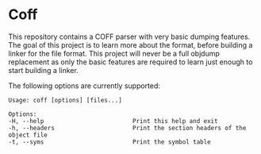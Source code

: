 # Coff

This repository contains a COFF parser with very basic dumping features.
The goal of this project is to learn more about the format, before building a linker for the file format.
This project will never be a full objdump replacement as only the basic features are required to learn
just enough to start building a linker.

The following options are currently supported:
```
Usage: coff [options] [files...]

Options:
-H, --help                         Print this help and exit
-h, --headers                      Print the section headers of the object file
-t, --syms                         Print the symbol table
```
